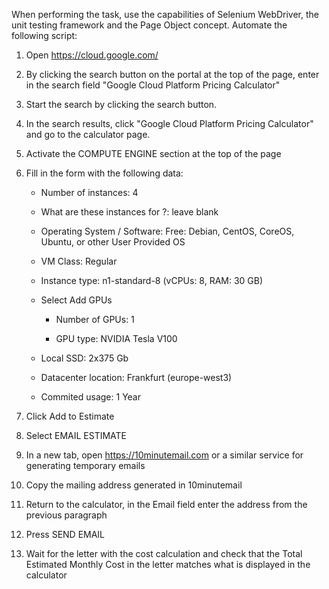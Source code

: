 When performing the task, use the capabilities of Selenium WebDriver, the unit testing framework and the Page Object concept. Automate the following script:

1. Open https://cloud.google.com/

2. By clicking the search button on the portal at the top of the page, enter in the search field "Google Cloud Platform Pricing Calculator"

3. Start the search by clicking the search button.

4. In the search results, click "Google Cloud Platform Pricing Calculator" and go to the calculator page.

5. Activate the COMPUTE ENGINE section at the top of the page

6. Fill in the form with the following data:

    * Number of instances: 4

    * What are these instances for ?: leave blank

    * Operating System / Software: Free: Debian, CentOS, CoreOS, Ubuntu, or other User Provided OS

    * VM Class: Regular

    * Instance type: n1-standard-8 (vCPUs: 8, RAM: 30 GB)

    * Select Add GPUs

        * Number of GPUs: 1

        * GPU type: NVIDIA Tesla V100

    * Local SSD: 2x375 Gb

    * Datacenter location: Frankfurt (europe-west3)

    * Commited usage: 1 Year

7. Click Add to Estimate

8. Select EMAIL ESTIMATE

9. In a new tab, open https://10minutemail.com or a similar service for generating temporary emails

10. Copy the mailing address generated in 10minutemail

11. Return to the calculator, in the Email field enter the address from the previous paragraph

12. Press SEND EMAIL

13. Wait for the letter with the cost calculation and check that the Total Estimated Monthly Cost in the letter matches what is displayed in the calculator
